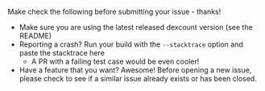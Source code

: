 Make check the following before submitting your issue - thanks!

- Make sure you are using the latest released dexcount version (see the README)
- Reporting a crash?  Run your build with the `--stacktrace` option and paste the stacktrace here
  - A PR with a failing test case would be even cooler!
- Have a feature that you want?  Awesome!  Before opening a new issue, please check to see if a similar issue already exists or has been closed.

